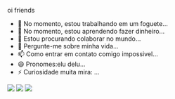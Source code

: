 oi friends
- 🔭 No momento, estou trabalhando em um foguete...
- 🌱 No momento, estou aprendendo fazer dinheiro...
- 👯 Estou procurando colaborar no mundo...
- 💬 Pergunte-me sobre minha vida...
- 📫 Como entrar em contato comigo impossivel...
- 😄 Pronomes:elu delu...
- ⚡ Curiosidade muita mira: ...
 

![](https://media1.tenor.com/m/xVlgmC8rAHcAAAAC/corinthians-timao.gif)  ![](https://media1.tenor.com/m/PwU74LyoveQAAAAd/robinho-pedalada.gif) ![](https://media1.tenor.com/m/2j7M-9EQ6d8AAAAd/mechant.gif)

